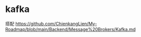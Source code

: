 # kafka

搭配 https://github.com/ChienkangLien/My-Roadmap/blob/main/Backend/Message%20Brokers/Kafka.md
